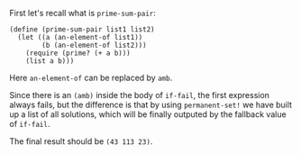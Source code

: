 First let's recall what is `prime-sum-pair`:

    (define (prime-sum-pair list1 list2)
      (let ((a (an-element-of list1))
            (b (an-element-of list2)))
        (require (prime? (+ a b)))
        (list a b)))

Here `an-element-of` can be replaced by `amb`.

Since there is an `(amb)` inside the body of `if-fail`,
the first expression always fails, but the difference
is that by using `permanent-set!` we have built up a list
of all solutions, which will be finally outputed by the
fallback value of `if-fail`.

The final result should be `(43 113 23)`.
